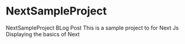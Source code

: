 # NextSampleProject
NextSampleProject BLog Post
 This is a sample project to for Next Js Displaying the basics of  Next
 

